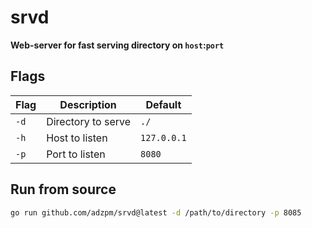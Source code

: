 # srvd

**Web-server for fast serving directory on `host`:`port`**

## Flags

| Flag | Description        | Default     |
|------|--------------------|-------------|
| `-d` | Directory to serve | `./`        |
| `-h` | Host to listen     | `127.0.0.1` |
| `-p` | Port to listen     | `8080`      |

## Run from source

```bash
go run github.com/adzpm/srvd@latest -d /path/to/directory -p 8085
```
